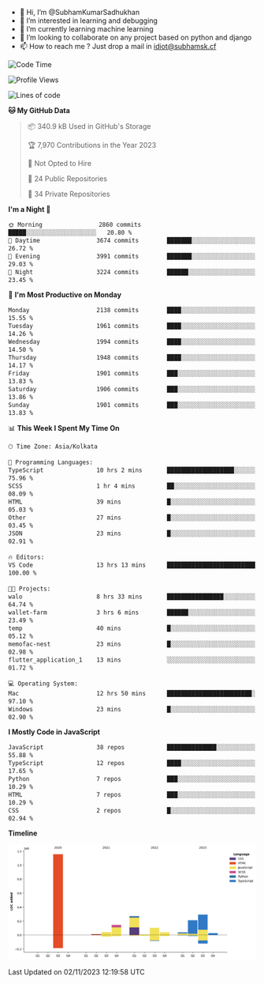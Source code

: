 - 👋 Hi, I’m @SubhamKumarSadhukhan
- 👀 I’m interested in learning and debugging
- 🌱 I’m currently learning machine learning
- 💞️ I’m looking to collaborate on any project based on python and django
- 📫 How to reach me ?
      Just drop a mail in idiot@subhamsk.cf

<!---
SubhamKumarSadhukhan/SubhamKumarSadhukhan is a ✨ special ✨ repository because its `README.md` (this file) appears on your GitHub profile.
You can click the Preview link to take a look at your changes.
--->


<!--START_SECTION:waka-->
![Code Time](http://img.shields.io/badge/Code%20Time-1%2C614%20hrs%2052%20mins-blue)

![Profile Views](http://img.shields.io/badge/Profile%20Views-2-blue)

![Lines of code](https://img.shields.io/badge/From%20Hello%20World%20I%27ve%20Written-2.3%20million%20lines%20of%20code-blue)

**🐱 My GitHub Data** 

> 📦 340.9 kB Used in GitHub's Storage 
 > 
> 🏆 7,970 Contributions in the Year 2023
 > 
> 🚫 Not Opted to Hire
 > 
> 📜 24 Public Repositories 
 > 
> 🔑 34 Private Repositories 
 > 
**I'm a Night 🦉** 

```text
🌞 Morning                2860 commits        █████░░░░░░░░░░░░░░░░░░░░   20.80 % 
🌆 Daytime                3674 commits        ███████░░░░░░░░░░░░░░░░░░   26.72 % 
🌃 Evening                3991 commits        ███████░░░░░░░░░░░░░░░░░░   29.03 % 
🌙 Night                  3224 commits        ██████░░░░░░░░░░░░░░░░░░░   23.45 % 
```
📅 **I'm Most Productive on Monday** 

```text
Monday                   2138 commits        ████░░░░░░░░░░░░░░░░░░░░░   15.55 % 
Tuesday                  1961 commits        ████░░░░░░░░░░░░░░░░░░░░░   14.26 % 
Wednesday                1994 commits        ████░░░░░░░░░░░░░░░░░░░░░   14.50 % 
Thursday                 1948 commits        ████░░░░░░░░░░░░░░░░░░░░░   14.17 % 
Friday                   1901 commits        ███░░░░░░░░░░░░░░░░░░░░░░   13.83 % 
Saturday                 1906 commits        ███░░░░░░░░░░░░░░░░░░░░░░   13.86 % 
Sunday                   1901 commits        ███░░░░░░░░░░░░░░░░░░░░░░   13.83 % 
```


📊 **This Week I Spent My Time On** 

```text
🕑︎ Time Zone: Asia/Kolkata

💬 Programming Languages: 
TypeScript               10 hrs 2 mins       ███████████████████░░░░░░   75.96 % 
SCSS                     1 hr 4 mins         ██░░░░░░░░░░░░░░░░░░░░░░░   08.09 % 
HTML                     39 mins             █░░░░░░░░░░░░░░░░░░░░░░░░   05.03 % 
Other                    27 mins             █░░░░░░░░░░░░░░░░░░░░░░░░   03.45 % 
JSON                     23 mins             █░░░░░░░░░░░░░░░░░░░░░░░░   02.91 % 

🔥 Editors: 
VS Code                  13 hrs 13 mins      █████████████████████████   100.00 % 

🐱‍💻 Projects: 
walo                     8 hrs 33 mins       ████████████████░░░░░░░░░   64.74 % 
wallet-farm              3 hrs 6 mins        ██████░░░░░░░░░░░░░░░░░░░   23.49 % 
temp                     40 mins             █░░░░░░░░░░░░░░░░░░░░░░░░   05.12 % 
memofac-nest             23 mins             █░░░░░░░░░░░░░░░░░░░░░░░░   02.98 % 
flutter_application_1    13 mins             ░░░░░░░░░░░░░░░░░░░░░░░░░   01.72 % 

💻 Operating System: 
Mac                      12 hrs 50 mins      ████████████████████████░   97.10 % 
Windows                  23 mins             █░░░░░░░░░░░░░░░░░░░░░░░░   02.90 % 
```

**I Mostly Code in JavaScript** 

```text
JavaScript               38 repos            ██████████████░░░░░░░░░░░   55.88 % 
TypeScript               12 repos            ████░░░░░░░░░░░░░░░░░░░░░   17.65 % 
Python                   7 repos             ███░░░░░░░░░░░░░░░░░░░░░░   10.29 % 
HTML                     7 repos             ███░░░░░░░░░░░░░░░░░░░░░░   10.29 % 
CSS                      2 repos             █░░░░░░░░░░░░░░░░░░░░░░░░   02.94 % 
```



**Timeline**

![Lines of Code chart](https://raw.githubusercontent.com/SubhamKumarSadhukhan/SubhamKumarSadhukhan/main/assets/bar_graph.png)


 Last Updated on 02/11/2023 12:19:58 UTC
<!--END_SECTION:waka-->
